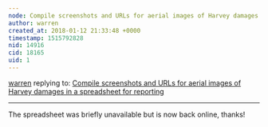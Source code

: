 ```yaml
---
node: Compile screenshots and URLs for aerial images of Harvey damages in a spreadsheet for reporting
author: warren
created_at: 2018-01-12 21:33:48 +0000
timestamp: 1515792828
nid: 14916
cid: 18165
uid: 1
---
```




[warren](../profile/warren) replying to: [Compile screenshots and URLs for aerial images of Harvey damages in a spreadsheet for reporting](../notes/warren/09-20-2017/compile-screenshots-and-urls-for-aerial-images-of-harvey-damages-in-a-spreadsheet-for-reporting)

----
The spreadsheet was briefly unavailable but is now back online, thanks!